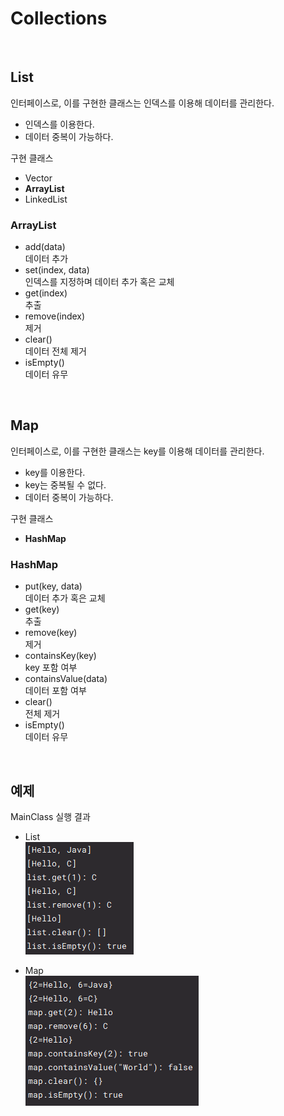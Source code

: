 # Collections

<br />

## List

인터페이스로, 이를 구현한 클래스는 인덱스를 이용해 데이터를 관리한다.
- 인덱스를 이용한다.
- 데이터 중복이 가능하다.

구현 클래스
- Vector
- **ArrayList**
- LinkedList

### ArrayList

- add(data)   
  데이터 추가
- set(index, data)   
  인덱스를 지정하며 데이터 추가 혹은 교체
- get(index)      
  추출
- remove(index)   
  제거
- clear()   
  데이터 전체 제거
- isEmpty()   
  데이터 유무

<br />

## Map

인터페이스로, 이를 구현한 클래스는 key를 이용해 데이터를 관리한다.
- key를 이용한다.
- key는 중복될 수 없다.
- 데이터 중복이 가능하다.

구현 클래스
- **HashMap**

### HashMap

- put(key, data)   
  데이터 추가 혹은 교체
- get(key)   
  추출
- remove(key)   
  제거
- containsKey(key)   
  key 포함 여부
- containsValue(data)   
  데이터 포함 여부
- clear()   
  전체 제거
- isEmpty()   
  데이터 유무

<br />

## 예제

MainClass 실행 결과   
- List   
![img.png](img.png)
  
- Map   
![img_1.png](img_1.png)
